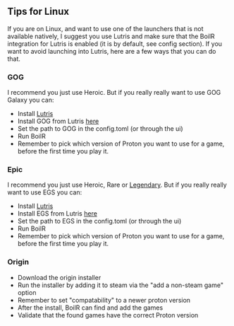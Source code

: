 ## Tips for Linux

If you are on Linux, and want to use one of the launchers that is not available natively, I suggest you use Lutris and make sure that the BoilR integration for Lutris is enabled (it is by default, see config section). 
If you want to avoid launching into Lutris, here are a few ways that you can do that.

### GOG
I recommend you just use Heroic. But if you really really want to use GOG Galaxy you can:

- Install [Lutris](https://lutris.net/)
- Install GOG from Lutris [here](https://lutris.net/games/gog-galaxy/)
- Set the path to GOG in the config.toml (or through the ui)
- Run BoilR
- Remember to pick which version of Proton you want to use for a game, before the first time you play it.

### Epic

I recommend you just use Heroic, Rare or [Legendary](https://github.com/derrod/legendary). But if you really really want to use EGS you can:

- Install [Lutris](https://lutris.net/)
- Install EGS from Lutris [here](https://lutris.net/games/epic-games-store/)
- Set the path to EGS in the config.toml (or through the ui)
- Run BoilR
- Remember to pick which version of Proton you want to use for a game, before the first time you play it.

### Origin

- Download the origin installer
- Run the installer by adding it to steam via the "add a non-steam game" option
- Remember to set "compatability" to a newer proton version
- After the install, BoilR can find and add the games
- Validate that the found games have the correct Proton version
